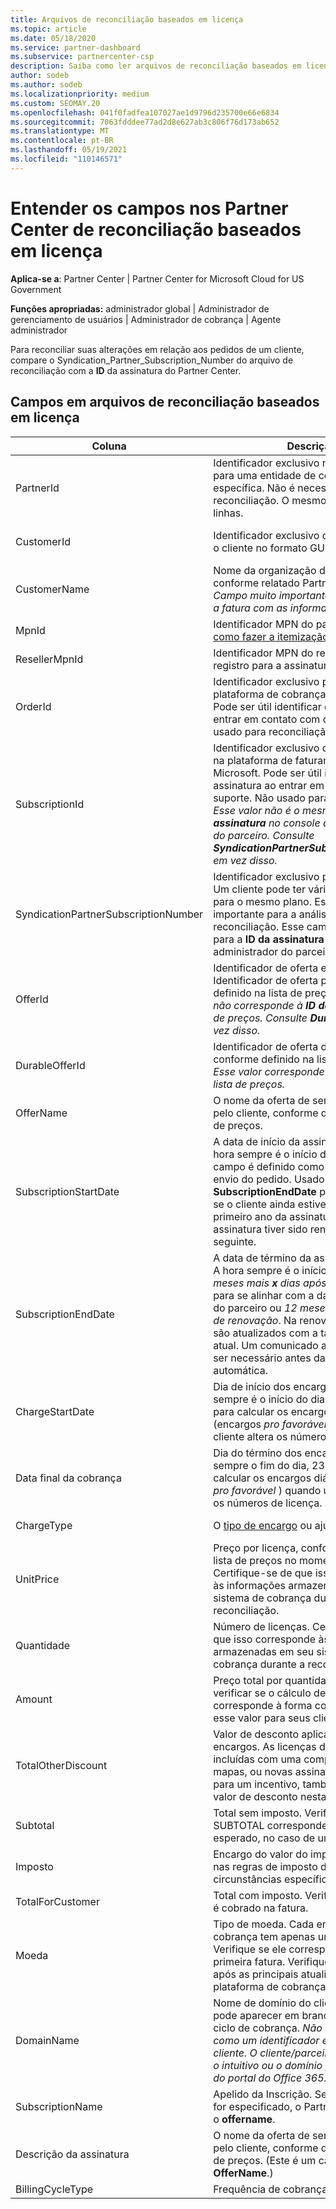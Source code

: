 ```yaml
---
title: Arquivos de reconciliação baseados em licença
ms.topic: article
ms.date: 05/18/2020
ms.service: partner-dashboard
ms.subservice: partnercenter-csp
description: Saiba como ler arquivos de reconciliação baseados em licença Partner Center. Este artigo explica o significado de cada campo em seu arquivo de reconhecimento baseado em licença.
author: sodeb
ms.author: sodeb
ms.localizationpriority: medium
ms.custom: SEOMAY.20
ms.openlocfilehash: 041f0fadfea107027ae1d9796d235700e66e6834
ms.sourcegitcommit: 7063fdddee77ad2d8e627ab3c806f76d173ab652
ms.translationtype: MT
ms.contentlocale: pt-BR
ms.lasthandoff: 05/19/2021
ms.locfileid: "110146571"
---
```

# <a name="understand-the-fields-in-partner-center-license-based-reconciliation-files"></a>Entender os campos nos Partner Center de reconciliação baseados em licença

**Aplica-se a**: Partner Center | Partner Center for Microsoft Cloud for US Government

**Funções apropriadas:** administrador global | Administrador de gerenciamento de usuários | Administrador de cobrança | Agente administrador

Para reconciliar suas alterações em relação aos  pedidos de um cliente, compare o Syndication_Partner_Subscription_Number do arquivo de reconciliação com a **ID** da assinatura do Partner Center.

## <a name="fields-in-license-based-reconciliation-files"></a>Campos em arquivos de reconciliação baseados em licença

| Coluna | Descrição | Valor de exemplo |
| ------ | ----------- | ------------ |
| PartnerId | Identificador exclusivo no formato GUID para uma entidade de cobrança específica. Não é necessário para reconciliação. O mesmo em todas as linhas. | *8ddd03642-test-test-test-46b58d356b4e* |
| CustomerId | Identificador exclusivo da Microsoft para o cliente no formato GUID. | *12ABCD34-001A-BCD2-987C-3210ABCD5678* |
| CustomerName | Nome da organização do cliente, conforme relatado Partner Center. *Campo muito importante para reconciliar a fatura com as informações do sistema.* | *Testar o cliente A* |
| MpnId | Identificador MPN do parceiro CSP. Veja [como fazer a itemização pelo parceiro](use-the-reconciliation-files.md#itemize-reconciliation-files-by-partner). | *4390934* |
| ResellerMpnId | Identificador MPN do revendedor de registro para a assinatura.  |
| OrderId | Identificador exclusivo para um pedido na plataforma de cobrança do Microsoft. Pode ser útil identificar o pedido ao entrar em contato com o suporte. Não usado para reconciliação. | *566890604832738111* |
| SubscriptionId | Identificador exclusivo de uma assinatura na plataforma de faturamento da Microsoft. Pode ser útil identificar a assinatura ao entrar em contato com o suporte. Não usado para reconciliação. *Esse valor não é o mesmo que a **ID da assinatura** no console do administrador do parceiro. Consulte **SyndicationPartnerSubscriptionNumber** em vez disso.* | *usCBMgAAAAAAAAIA* |
| SyndicationPartnerSubscriptionNumber | Identificador exclusivo para assinaturas. Um cliente pode ter várias assinaturas para o mesmo plano. Essa coluna é importante para a análise de arquivo de reconciliação. Esse campo é mapeado para a **ID da assinatura** no console do administrador do parceiro. | *fb977ab5-test-test-test-24c8d9591708* |
| OfferId | Identificador de oferta exclusivo. Identificador de oferta padrão, conforme definido na lista de preços. *Esse valor não corresponde à **ID da oferta** da lista de preços. Consulte **DurableOfferID** em vez disso.* | *FE616D64-E9A8-40EF-843F-152E9BBEF3D1* |
| DurableOfferId | Identificador de oferta durável exclusiva, conforme definido na lista de preços. *Esse valor corresponde à **ID da oferta** da lista de preços.* | *1017D7F3-6D7F-4BFA-BDD8-79BC8F104E0C* |
| OfferName | O nome da oferta de serviço comprada pelo cliente, conforme definido na tabela de preços. | *Microsoft Office 365 (plano E3)* |
| SubscriptionStartDate | A data de início da assinatura em UTC. A hora sempre é o início do dia, 0h00. Esse campo é definido como o dia após o envio do pedido. Usado com o **SubscriptionEndDate** para determinar: se o cliente ainda estiver dentro do primeiro ano da assinatura ou se a assinatura tiver sido renovada para o ano seguinte. | *2/1/2019 0:00* |
| SubscriptionEndDate | A data de término da assinatura em UTC. A hora sempre é o início do dia, 0h00. *12 meses mais **x** dias após a data de início* para se alinhar com a data de cobrança do parceiro ou *12 meses a partir da data de renovação*. Na renovação, os preços são atualizados com a tabela de preços atual. Um comunicado ao cliente pode ser necessário antes da renovação automática. | *2/1/2019 0:00* |
| ChargeStartDate | Dia de início dos encargos. A hora sempre é o início do dia, 0h00. Usado para calcular os encargos diários (encargos *pro favorável* ) quando um cliente altera os números de licença. | *2/1/2019 0:00* |
| Data final da cobrança | Dia do término dos encargos. A hora é sempre o fim do dia, 23:59. Usado para calcular os encargos diários (encargos *pro favorável* ) quando um cliente altera os números de licença. | *2/28/2019 23:59* |
| ChargeType | O [tipo de encargo](recon-file-charge-types.md) ou ajuste. | Consulte [tipos de cobrança](recon-file-charge-types.md). |
| UnitPrice | Preço por licença, conforme publicado na lista de preços no momento da compra. Certifique-se de que isso corresponde às informações armazenadas em seu sistema de cobrança durante a reconciliação. | *6,82* |
| Quantidade | Número de licenças. Certifique-se de que isso corresponde às informações armazenadas em seu sistema de cobrança durante a reconciliação. | *2* |
| Amount | Preço total por quantidade. Usado para verificar se o cálculo de valor corresponde à forma como você calcula esse valor para seus clientes. | *13.32* |
| TotalOtherDiscount | Valor de desconto aplicado a esses encargos. As licenças de produto incluídas com uma competência ou mapas, ou novas assinaturas qualificadas para um incentivo, também conterão um valor de desconto nesta coluna. | *2,32* |
| Subtotal | Total sem imposto. Verifica se o SUBTOTAL corresponde ao seu total esperado, no caso de um desconto. | *11* |
| Imposto | Encargo do valor do imposto. Com base nas regras de imposto do mercado e em circunstâncias específicas. | *0* |
| TotalForCustomer | Total com imposto. Verifica se o imposto é cobrado na fatura. | *11* |
| Moeda | Tipo de moeda. Cada entidade de cobrança tem apenas uma moeda. Verifique se ele corresponde à sua primeira fatura. Verifique novamente após as principais atualizações da plataforma de cobrança. | *EUR* |
| DomainName | Nome de domínio do cliente. Este campo pode aparecer em branco até o segundo ciclo de cobrança. *Não use esse campo como um identificador exclusivo para o cliente. O cliente/parceiro pode atualizar o intuitivo ou o domínio padrão por meio do portal do Office 365.* | *example.onmicrosoft.com* |
| SubscriptionName | Apelido da Inscrição. Se nenhum apelido for especificado, o Partner Center usará o **offername**. | *PROJETO ONLINE* |
| Descrição da assinatura | O nome da oferta de serviço comprada pelo cliente, conforme definido na tabela de preços. (Este é um campo idêntico a **OfferName**.) | *PREMIUM ONLINE DO PROJETO SEM CLIENTE DO PROJECT* |
| BillingCycleType | Frequência de cobrança única.| *Mensalmente* |
